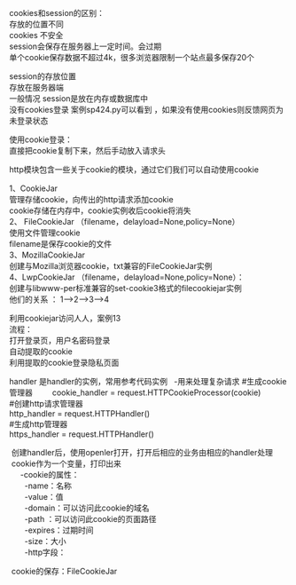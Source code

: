 cookies和session的区别：  
存放的位置不同   
cookies 不安全  
session会保存在服务器上一定时间。会过期  
单个cookie保存数据不超过4k，很多浏览器限制一个站点最多保存20个  

session的存放位置   
存放在服务器端        
一般情况 session是放在内存或数据库中         
没有cookies登录 案例sp424.py可以看到 ，如果没有使用cookies则反馈网页为未登录状态

使用cookie登录：  
直接把cookie复制下来，然后手动放入请求头        

http模块包含一些关于cookie的模块，通过它们我们可以自动使用cookie           

  1、CookieJar   
         管理存储cookie，向传出的http请求添加cookie           
         cookie存储在内存中，cookie实例收后cookie将消失          
  2、 FileCookieJar  （filename，delayload=None,policy=None）        
         使用文件管理cookie           
         filename是保存cookie的文件      
  3、MozillaCookieJar     
         创建与Mozilla浏览器cookie，txt兼容的FileCookieJar实例         
  4、LwpCookieJar   （filename，delayload=None,policy=None）：    
         创建与libwww-per标准兼容的set-cookie3格式的filecookiejar实例        
  他们的关系 ： 1-->2-->3-->4   
  
  
  利用cookiejar访问人人，案例13   
  流程：  
    打开登录页，用户名密码登录   
    自动提取的cookie  
    利用提取的cookie登录隐私页面  

handler 是handler的实例，常用参考代码实例  
-用来处理复杂请求
  #生成cookie管理器        
  cookie_handler = request.HTTPCookieProcessor(cookie)          
  #创建http请求管理器             
  http_handler = request.HTTPHandler()          
  #生成http管理器         
  https_handler = request.HTTPHandler()      
  
  
  创建handler后，使用openler打开，打开后相应的业务由相应的handler处理   
  cookie作为一个变量，打印出来  
      -cookie的属性：  
        -name：名称  
        -value：值  
        -domain：可以访问此cookie的域名          
        -path ：可以访问此cookie的页面路径      
        -expires：过期时间       
        -size：大小          
        -http字段：   
  
  cookie的保存：FileCookieJar
       
